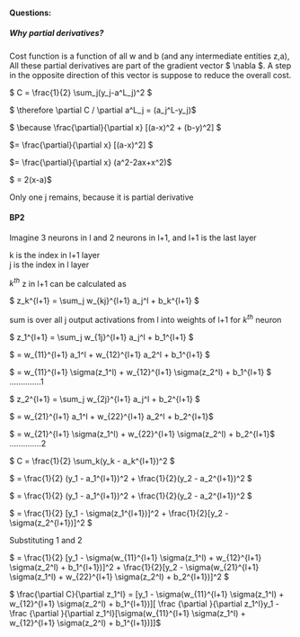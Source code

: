 #### Questions:

##### Why partial derivatives?

Cost function is a function of all w and b (and any intermediate entities z,a), All these partial derivatives are part of the gradient vector $ \nabla $. A step in the opposite direction of this vector is suppose to reduce the overall cost.

$ C = \frac{1}{2} \sum_j(y_j-a^L_j)^2 $  

$ \therefore \partial C / \partial a^L_j = (a_j^L-y_j)$  

$ \because \frac{\partial}{\partial x} [(a-x)^2 + (b-y)^2] $  

$=  \frac{\partial}{\partial x} [(a-x)^2] $  

$= \frac{\partial}{\partial x} (a^2-2ax+x^2)$  

$ = 2(x-a)$

Only one j remains, because it is partial derivative  

#### BP2

Imagine 3 neurons in l and 2 neurons in l+1, and l+1 is the last layer  

k is the index in l+1 layer  
j is the index in l layer  

$k^{th}$ z in l+1 can be calculated as  

$ z_k^{l+1} = \sum_j w_{kj}^{l+1} a_j^l + b_k^{l+1} $  

sum is over all j output activations from l into weights of l+1 for $k^{th}$ neuron  


$ z_1^{l+1} = \sum_j w_{1j}^{l+1} a_j^l + b_1^{l+1} $  

$ =  w_{11}^{l+1} a_1^l  + w_{12}^{l+1} a_2^l + b_1^{l+1} $  

$ =  w_{11}^{l+1} \sigma(z_1^l) + w_{12}^{l+1} \sigma(z_2^l) + b_1^{l+1} $ ..............1 

$ z_2^{l+1} = \sum_j w_{2j}^{l+1} a_j^l + b_2^{l+1} $  

$ = w_{21}^{l+1} a_1^l + w_{22}^{l+1} a_2^l + b_2^{l+1}$  

$ = w_{21}^{l+1} \sigma(z_1^l) + w_{22}^{l+1} \sigma(z_2^l) + b_2^{l+1}$  ..............2  

$ C = \frac{1}{2} \sum_k(y_k - a_k^{l+1})^2 $  

$ = \frac{1}{2} (y_1 - a_1^{l+1})^2 + \frac{1}{2}(y_2 - a_2^{l+1})^2 $  

$ = \frac{1}{2} (y_1 - a_1^{l+1})^2 + \frac{1}{2}(y_2 - a_2^{l+1})^2 $  

$ = \frac{1}{2} [y_1 - \sigma(z_1^{l+1})]^2 + \frac{1}{2}[y_2 - \sigma(z_2^{l+1})]^2 $  

Substituting 1 and 2

$ = \frac{1}{2} [y_1 - \sigma(w_{11}^{l+1} \sigma(z_1^l) + w_{12}^{l+1} \sigma(z_2^l) + b_1^{l+1})]^2 + \frac{1}{2}[y_2 - \sigma(w_{21}^{l+1} \sigma(z_1^l) + w_{22}^{l+1} \sigma(z_2^l) + b_2^{l+1})]^2 $  

$ \frac{\partial C}{\partial z_1^l} = [y_1 - \sigma(w_{11}^{l+1} \sigma(z_1^l) + w_{12}^{l+1} \sigma(z_2^l) + b_1^{l+1})][ \frac {\partial }{\partial z_1^l}y_1 - \frac {\partial }{\partial z_1^l}[\sigma(w_{11}^{l+1} \sigma(z_1^l) + w_{12}^{l+1} \sigma(z_2^l) + b_1^{l+1})]]$